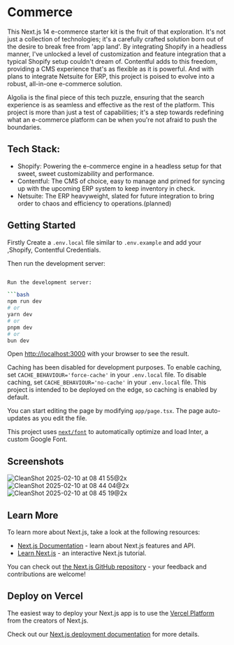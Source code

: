 
# Commerce 
This Next.js 14 e-commerce starter kit is the fruit of that exploration. It's not just a collection of technologies; it's a carefully crafted solution born out of the desire to break free from 'app land'. By integrating Shopify in a headless manner, I've unlocked a level of customization and feature integration that a typical Shopify setup couldn't dream of. Contentful adds to this freedom, providing a CMS experience that's as flexible as it is powerful. And with plans to integrate Netsuite for ERP, this project is poised to evolve into a robust, all-in-one e-commerce solution.

Algolia is the final piece of this tech puzzle, ensuring that the search experience is as seamless and effective as the rest of the platform. This project is more than just a test of capabilities; it's a step towards redefining what an e-commerce platform can be when you're not afraid to push the boundaries.

## Tech Stack:

- Shopify: Powering the e-commerce engine in a headless setup for that sweet, sweet customizability and performance.
- Contentful: The CMS of choice, easy to manage and primed for syncing up with the upcoming ERP system to keep inventory in check.
- Netsuite: The ERP heavyweight, slated for future integration to bring order to chaos and efficiency to operations.(planned)


## Getting Started

Firstly Create a `.env.local` file similar to `.env.example` and add your ,Shopify, Contentful Credentials.

Then run the development server:

```bash

Run the development server:

```bash
npm run dev
# or
yarn dev
# or
pnpm dev
# or
bun dev
```

Open [http://localhost:3000](http://localhost:3000) with your browser to see the result.

Caching has been disabled for development purposes. To enable caching, set `CACHE_BEHAVIOUR='force-cache'` in your `.env.local` file.
To disable caching, set `CACHE_BEHAVIOUR='no-cache'` in your `.env.local` file.
This project is intended to be deployed on the edge, so caching is enabled by default.

You can start editing the page by modifying `app/page.tsx`. The page auto-updates as you edit the file.

This project uses [`next/font`](https://nextjs.org/docs/basic-features/font-optimization) to automatically optimize and load Inter, a custom Google Font.

## Screenshots
![CleanShot 2025-02-10 at 08 41 55@2x](https://github.com/user-attachments/assets/c09c129e-3641-4793-85a7-989740e58ecb)
![CleanShot 2025-02-10 at 08 44 04@2x](https://github.com/user-attachments/assets/9002a4fb-60fc-41d4-866d-65bf2ac7d995)
![CleanShot 2025-02-10 at 08 45 19@2x](https://github.com/user-attachments/assets/3c89c45c-a771-4ace-832c-0576a707ca9e)



## Learn More

To learn more about Next.js, take a look at the following resources:

- [Next.js Documentation](https://nextjs.org/docs) - learn about Next.js features and API.
- [Learn Next.js](https://nextjs.org/learn) - an interactive Next.js tutorial.

You can check out [the Next.js GitHub repository](https://github.com/vercel/next.js/) - your feedback and contributions are welcome!

## Deploy on Vercel

The easiest way to deploy your Next.js app is to use the [Vercel Platform](https://vercel.com/new?utm_medium=default-template&filter=next.js&utm_source=create-next-app&utm_campaign=create-next-app-readme) from the creators of Next.js.

Check out our [Next.js deployment documentation](https://nextjs.org/docs/deployment) for more details.
